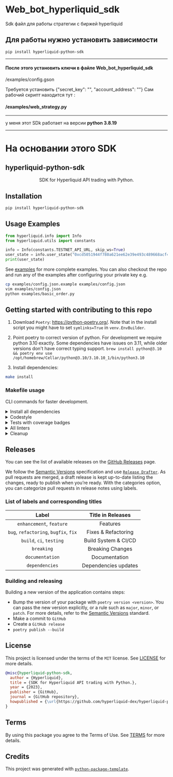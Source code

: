 # Web_bot_hyperliquid_sdk

Sdk файл для работы стратегии с биржей hyperliquid

## Для работы нужно установить зависимости 
```
pip install hyperliquid-python-sdk
```
____
#### После этого установить ключи в файле Web_bot_hyperliquid_sdk
/examples/config.gson

Требуется установить {"secret_key": "",
                    "account_address": ""}
Сам рабочий скрипт находится тут : 
#### /examples/web_strategy.py
____
у меня этот SDk работает на версии **python 3.8.19**
____
# На  основании  этого SDK




## hyperliquid-python-sdk

<div align="center">



SDK for Hyperliquid API trading with Python.

</div>

## Installation
```bash
pip install hyperliquid-python-sdk
```
## Usage Examples
```python
from hyperliquid.info import Info
from hyperliquid.utils import constants

info = Info(constants.TESTNET_API_URL, skip_ws=True)
user_state = info.user_state("0xcd5051944f780a621ee62e39e493c489668acf4d")
print(user_state)
```
See [examples](examples) for more complete examples. You can also checkout the repo and run any of the examples after configuring your private key e.g. 
```bash
cp examples/config.json.example examples/config.json
vim examples/config.json
python examples/basic_order.py
```

## Getting started with contributing to this repo

1. Download `Poetry`: https://python-poetry.org/. Note that in the install script you might have to set `symlinks=True` in `venv.EnvBuilder`.

2. Point poetry to correct version of python. For development we require python 3.10 exactly. Some dependencies have issues on 3.11, while older versions don't have correct typing support.
`brew install python@3.10 && poetry env use /opt/homebrew/Cellar/python@3.10/3.10.10_1/bin/python3.10`

3. Install dependencies:

```bash
make install
```

### Makefile usage

CLI commands for faster development.

<details>
<summary>Install all dependencies</summary>
<p>

Install requirements:

```bash
make install
```

</p>
</details>

<details>
<summary>Codestyle</summary>
<p>

Automatic formatting uses `pyupgrade`, `isort` and `black`.

```bash
make codestyle

# or use synonym
make formatting
```

Codestyle checks only, without rewriting files:

```bash
make check-codestyle
```

> Note: `check-codestyle` uses `isort`, `black` and `darglint` library

Update all dev libraries to the latest version using one comand

```bash
make update-dev-deps
```

</p>
</details>

<details>
<summary>Tests with coverage badges</summary>
<p>

Run `pytest`

```bash
make test
```

</p>
</details>

<details>
<summary>All linters</summary>
<p>

```bash
make lint
```

the same as:

```bash
make test && make check-codestyle && make mypy && make check-safety
```

</p>
</details>

<details>
<summary>Cleanup</summary>
<p>
Delete pycache files

```bash
make pycache-remove
```

Remove package build

```bash
make build-remove
```

Delete .DS_STORE files

```bash
make dsstore-remove
```

Remove .mypycache

```bash
make mypycache-remove
```

Or to remove all above run:

```bash
make cleanup
```

</p>
</details>

## Releases

You can see the list of available releases on the [GitHub Releases](https://github.com/hyperliquid-dex/hyperliquid-python-sdk/releases) page.

We follow the [Semantic Versions](https://semver.org/) specification and use [`Release Drafter`](https://github.com/marketplace/actions/release-drafter). As pull requests are merged, a draft release is kept up-to-date listing the changes, ready to publish when you’re ready. With the categories option, you can categorize pull requests in release notes using labels.

### List of labels and corresponding titles

|               **Label**               |  **Title in Releases**  |
| :-----------------------------------: | :---------------------: |
|       `enhancement`, `feature`        |        Features         |
| `bug`, `refactoring`, `bugfix`, `fix` |  Fixes & Refactoring    |
|       `build`, `ci`, `testing`        |  Build System & CI/CD   |
|              `breaking`               |    Breaking Changes     |
|            `documentation`            |     Documentation       |
|            `dependencies`             |  Dependencies updates   |

### Building and releasing

Building a new version of the application contains steps:

- Bump the version of your package with `poetry version <version>`. You can pass the new version explicitly, or a rule such as `major`, `minor`, or `patch`. For more details, refer to the [Semantic Versions](https://semver.org/) standard.
- Make a commit to `GitHub`
- Create a `GitHub release`
- `poetry publish --build`

## License

This project is licensed under the terms of the `MIT` license. See [LICENSE](LICENSE.md) for more details.

```bibtex
@misc{hyperliquid-python-sdk,
  author = {Hyperliquid},
  title = {SDK for Hyperliquid API trading with Python.},
  year = {2023},
  publisher = {GitHub},
  journal = {GitHub repository},
  howpublished = {\url{https://github.com/hyperliquid-dex/hyperliquid-python-sdk}}
}
```

## Terms

By using this package you agree to the Terms of Use. See [TERMS](TERMS.md) for more details.
## Credits

This project was generated with [`python-package-template`](https://github.com/TezRomacH/python-package-template).
